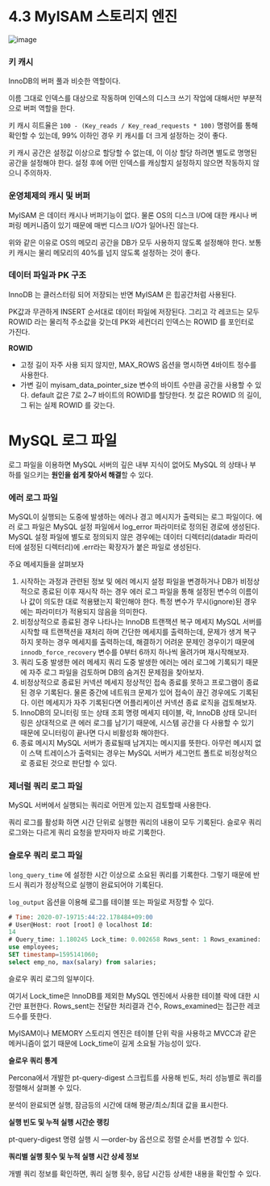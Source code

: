 # 4.3 MyISAM 스토리지 엔진

![image](https://github.com/Deep-Dive-Study/real-my-sql/assets/85796588/0ca7d56b-a65b-4812-88bc-916add9f41c9)

### 키 캐시

InnoDB의 버퍼 풀과 비슷한 역할이다.

이름 그대로 인덱스를 대상으로 작동하며 인덱스의 디스크 쓰기 작업에 대해서만 부분적으로 버퍼 역할을 한다.

키 캐시 히트율은 `100 - (Key_reads / Key_read_requests * 100)` 명령어를 통해 확인할 수 있는데, 99% 이하인 경우 키 캐시를 더 크게 설정하는 것이 좋다.

키 캐시 공간은 설정값 이상으로 할당할 수 없는데, 이 이상 할당 하려면 별도로 명명된 공간을 설정해야 한다. 설정 후에 어떤 인덱스를 캐싱할지 설정하지 않으면 작동하지 않으니 주의하자.

### 운영체제의 캐시 및 버퍼

MyISAM 은 데이터 캐시나 버퍼기능이 없다. 물론 OS의 디스크 I/O에 대한 캐시나 버퍼링 메커니즘이 있기 때문에 매번 디스크 I/O가 일어나진 않는다.

위와 같은 이유로 OS의 메모리 공간을 DB가 모두 사용하지 않도록 설정해야 한다. 보통 키 캐시는 물리 메모리의 40%를 넘지 않도록 설정하는 것이 좋다.

### 데이터 파일과 PK 구조

InnoDB 는 클러스터링 되어 저장되는 반면 MyISAM 은 힙공간처럼 사용된다.

PK값과 무관하게 INSERT 순서대로 데이터 파일에 저장된다. 그리고 각 레코드는 모두 ROWID 라는 물리적 주소값을 갖는데 PK와 세컨더리 인덱스는 ROWID 를 포인터로 가진다.

**ROWID**

- 고정 길이
자주 사용 되지 않지만, MAX_ROWS 옵션을 명시하면 4바이트 정수를 사용한다.
- 가변 길이
myisam_data_pointer_size 변수의 바이트 수만큼 공간을 사용할 수 있다. default 값은 7로 2~7 바이트의 ROWID를 할당한다.
첫 값은 ROWID 의 길이, 그 뒤는 실제 ROWID 를 갖는다.

# MySQL 로그 파일

로그 파일을 이용하면 MySQL 서버의 깊은 내부 지식이 없어도 MySQL 의 상태나 부하를 일으키는 **원인을 쉽게 찾아서 해결**할 수 있다.

### 에러 로그 파일

MySQL이 실행되는 도중에 발생하는 에러나 경고 메시지가 출력되는 로그 파일이다. 에러 로그 파일은 MySQL 설정 파일에서 log_error 파라미터로 정의된 경로에 생성된다.
MySQL 설정 파일에 별도로 정의되지 않은 경우에는 데이터 디렉터리(datadir 파라미터에 설정된 디렉터리)에 .err라는 확장자가 붙은 파일로 생성된다.

주요 메세지들을 살펴보자

1. 시작하는 과정과 관련된 정보 및 에러 메시지
설정 파일을 변경하거나 DB가 비정상적으로 종료된 이후 재시작 하는 경우 에러 로그 파일을 통해 설정된 변수의 이름이나 값이 의도한 대로 적용됐는지 확인해야 한다. 특정 변수가 무시(ignore)된 경우에는 파라미터가 적용되지 않음을 의미한다.
2. 비정상적으로 종료된 경우 나타나는 InnoDB 트랜잭션 복구 메세지
MySQL 서버를 시작할 때 트랜잭션을 재처리 하며 간단한 메세지를 출력하는데, 문제가 생겨 복구하지 못하는 경우 메세지를 출력하는데, 해결하기 어려운 문제인 경우이기 때문에 `innodb_force_recovery` 변수를 0부터 6까지 하나씩 올려가며 재시작해보자.
3. 쿼리 도중 발생한 에러 메세지
쿼리 도중 발생한 에러는 에러 로그에 기록되기 때문에 자주 로그 파일을 검토하며 DB의 숨겨진 문제점을 찾아보자.
4. 비정상적으로 종료된 커넥션 메세지
정상적인 접속 종료를 못하고 프로그램이 종료된 경우 기록된다. 물론 중간에 네트워크 문제가 있어 접속이 끊긴 경우에도 기록된다. 이런 메세지가 자주 기록된다면 어플리케이션 커넥션 종료 로직을 검토해보자.
5. InnoDB의 모니터링 또는 상태 조회 명령 메세지
테이블, 락, InnoDB 상태 모니터링은 상대적으로 큰 에러 로그를 남기기 때문에, 시스템 공간을 다 사용할 수 있기 때문에 모니터링이 끝나면 다시 비활성화 해야한다.
6. 종료 메시지
MySQL 서버가 종료될때 남겨지는 메시지를 뜻한다. 아무런 메시지 없이 스택 트레이스가 출력되는 경우는 MySQL 서버가 세그먼트 폴트로 비정상적으로 종료된 것으로 판단할 수 있다. 

### 제너럴 쿼리 로그 파일

MySQL 서버에서 실행되는 쿼리로 어떤게 있는지 검토할때 사용한다.

쿼리 로그를 활성화 하면 시간 단위로 실행한 쿼리의 내용이 모두 기록된다. 슬로우 쿼리로그와는 다르게 쿼리 요청을 받자마자 바로 기록한다.

### 슬로우 쿼리 로그 파일

`long_query_time` 에 설정한 시간 이상으로 소요된 쿼리를 기록한다. 그렇기 때문에 반드시 쿼리가 정상적으로 실행이 완료되어야 기록된다. 

`log_output` 옵션을 이용해 로그를 테이블 또는 파일로 저장할 수 있다.

```sql
# Time: 2020-07-19715:44:22.178484+09:00
# User@Host: root [root] @ localhost Id:
14
# Query_time: 1.180245 Lock_time: 0.002658 Rows_sent: 1 Rows_examined: 2844047
use employees;
SET timestamp=1595141060;
select emp_no, max(salary) from salaries;
```

슬로우 쿼리 로그의 일부이다.

여기서 Lock_time은 InnoDB를 제외한 MySQL 엔진에서 사용한 테이블 락에 대한 시간만 표현한다. Rows_sent는 전달한 처리결과 건수, Rows_examined는 접근한 레코드수를 뜻한다.

MyISAM이나 MEMORY 스토리지 엔진은 테이블 단위 락을 사용하고 MVCC과 같은 메커니즘이 없기 때문에 Lock_time이 길게 소요될 가능성이 있다.

**슬로우 쿼리 통계**

Percona에서 개발한 pt-query-digest 스크립트를 사용해 빈도, 처리 성능별로 쿼리를 정렬해서 살펴볼 수 있다.

분석이 완료되면 실행, 잠금등의 시간에 대해 평균/최소/최대 값을 표시한다.

**실행 빈도 및 누적 실행 시간순 랭킹**

pt-query-digest 명령 실행 시 —order-by 옵션으로 정렬 순서를 변경할 수 있다.

**쿼리별 실행 횟수 및 누적 실행 시간 상세 정보**

개별 쿼리 정보를 확인하면, 쿼리 실행 횟수, 응답 시간등 상세한 내용을 확인할 수 있다.
